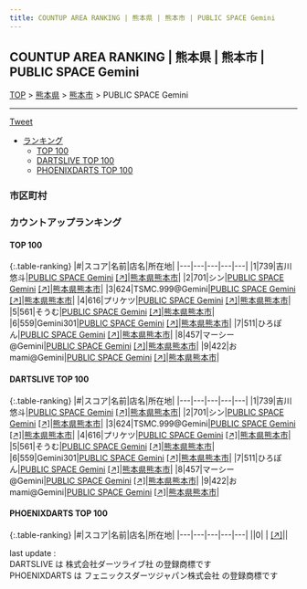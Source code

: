```yaml
---
title: COUNTUP AREA RANKING | 熊本県 | 熊本市 | PUBLIC SPACE Gemini
---
```

## COUNTUP AREA RANKING | 熊本県 | 熊本市 | PUBLIC SPACE Gemini

[TOP](/darts/rank/) > [熊本県](/darts/rank/熊本県/) > [熊本市](/darts/rank/熊本県/熊本市/) > PUBLIC SPACE Gemini

___

<a href="https://twitter.com/share?ref_src=twsrc%5Etfw" data-text="COUNTUP AREA RANKING | 熊本県熊本市PUBLIC SPACE Gemini" class="twitter-share-button" data-hashtags="DARTSLIVE,PHOENIXDARTS,darts,ダーツ" data-show-count="false">Tweet</a>

* [ランキング](#カウントアップランキング)
    * [TOP 100](#top-100)
    * [DARTSLIVE TOP 100](#dartslive-top-100)
    * [PHOENIXDARTS TOP 100](#phoenixdarts-top-100)

### 市区町村

<ul>

</ul>

### カウントアップランキング

#### TOP 100



{:.table-ranking}
|#|スコア|名前|店名|所在地|
|---|---|---|---|---|
|1|739|<span class="rank-name-dl">吉川 悠斗</span>|<a href="/darts/rank/shops/4cbdc68ab90ece1e58d385ea46352d8f.html">PUBLIC SPACE Gemini</a> <a href="https://search.dartslive.com/jp/shop/4cbdc68ab90ece1e58d385ea46352d8f">[↗]</a>|<a href="/darts/rank/熊本県/熊本市">熊本県熊本市</a>|
|2|701|<span class="rank-name-dl">シン</span>|<a href="/darts/rank/shops/4cbdc68ab90ece1e58d385ea46352d8f.html">PUBLIC SPACE Gemini</a> <a href="https://search.dartslive.com/jp/shop/4cbdc68ab90ece1e58d385ea46352d8f">[↗]</a>|<a href="/darts/rank/熊本県/熊本市">熊本県熊本市</a>|
|3|624|<span class="rank-name-dl">TSMC.999@Gemini</span>|<a href="/darts/rank/shops/4cbdc68ab90ece1e58d385ea46352d8f.html">PUBLIC SPACE Gemini</a> <a href="https://search.dartslive.com/jp/shop/4cbdc68ab90ece1e58d385ea46352d8f">[↗]</a>|<a href="/darts/rank/熊本県/熊本市">熊本県熊本市</a>|
|4|616|<span class="rank-name-dl">プリケツ</span>|<a href="/darts/rank/shops/4cbdc68ab90ece1e58d385ea46352d8f.html">PUBLIC SPACE Gemini</a> <a href="https://search.dartslive.com/jp/shop/4cbdc68ab90ece1e58d385ea46352d8f">[↗]</a>|<a href="/darts/rank/熊本県/熊本市">熊本県熊本市</a>|
|5|561|<span class="rank-name-dl">そうむ</span>|<a href="/darts/rank/shops/4cbdc68ab90ece1e58d385ea46352d8f.html">PUBLIC SPACE Gemini</a> <a href="https://search.dartslive.com/jp/shop/4cbdc68ab90ece1e58d385ea46352d8f">[↗]</a>|<a href="/darts/rank/熊本県/熊本市">熊本県熊本市</a>|
|6|559|<span class="rank-name-dl">Gemini301</span>|<a href="/darts/rank/shops/4cbdc68ab90ece1e58d385ea46352d8f.html">PUBLIC SPACE Gemini</a> <a href="https://search.dartslive.com/jp/shop/4cbdc68ab90ece1e58d385ea46352d8f">[↗]</a>|<a href="/darts/rank/熊本県/熊本市">熊本県熊本市</a>|
|7|511|<span class="rank-name-dl">ひろぽん</span>|<a href="/darts/rank/shops/4cbdc68ab90ece1e58d385ea46352d8f.html">PUBLIC SPACE Gemini</a> <a href="https://search.dartslive.com/jp/shop/4cbdc68ab90ece1e58d385ea46352d8f">[↗]</a>|<a href="/darts/rank/熊本県/熊本市">熊本県熊本市</a>|
|8|457|<span class="rank-name-dl">マーシー@Gemini</span>|<a href="/darts/rank/shops/4cbdc68ab90ece1e58d385ea46352d8f.html">PUBLIC SPACE Gemini</a> <a href="https://search.dartslive.com/jp/shop/4cbdc68ab90ece1e58d385ea46352d8f">[↗]</a>|<a href="/darts/rank/熊本県/熊本市">熊本県熊本市</a>|
|9|422|<span class="rank-name-dl">おmami@Gemini</span>|<a href="/darts/rank/shops/4cbdc68ab90ece1e58d385ea46352d8f.html">PUBLIC SPACE Gemini</a> <a href="https://search.dartslive.com/jp/shop/4cbdc68ab90ece1e58d385ea46352d8f">[↗]</a>|<a href="/darts/rank/熊本県/熊本市">熊本県熊本市</a>|


#### DARTSLIVE TOP 100



{:.table-ranking}
|#|スコア|名前|店名|所在地|
|---|---|---|---|---|
|1|739|<span class="rank-name-dl">吉川 悠斗</span>|<a href="/darts/rank/shops/4cbdc68ab90ece1e58d385ea46352d8f.html">PUBLIC SPACE Gemini</a> <a href="https://search.dartslive.com/jp/shop/4cbdc68ab90ece1e58d385ea46352d8f">[↗]</a>|<a href="/darts/rank/熊本県/熊本市">熊本県熊本市</a>|
|2|701|<span class="rank-name-dl">シン</span>|<a href="/darts/rank/shops/4cbdc68ab90ece1e58d385ea46352d8f.html">PUBLIC SPACE Gemini</a> <a href="https://search.dartslive.com/jp/shop/4cbdc68ab90ece1e58d385ea46352d8f">[↗]</a>|<a href="/darts/rank/熊本県/熊本市">熊本県熊本市</a>|
|3|624|<span class="rank-name-dl">TSMC.999@Gemini</span>|<a href="/darts/rank/shops/4cbdc68ab90ece1e58d385ea46352d8f.html">PUBLIC SPACE Gemini</a> <a href="https://search.dartslive.com/jp/shop/4cbdc68ab90ece1e58d385ea46352d8f">[↗]</a>|<a href="/darts/rank/熊本県/熊本市">熊本県熊本市</a>|
|4|616|<span class="rank-name-dl">プリケツ</span>|<a href="/darts/rank/shops/4cbdc68ab90ece1e58d385ea46352d8f.html">PUBLIC SPACE Gemini</a> <a href="https://search.dartslive.com/jp/shop/4cbdc68ab90ece1e58d385ea46352d8f">[↗]</a>|<a href="/darts/rank/熊本県/熊本市">熊本県熊本市</a>|
|5|561|<span class="rank-name-dl">そうむ</span>|<a href="/darts/rank/shops/4cbdc68ab90ece1e58d385ea46352d8f.html">PUBLIC SPACE Gemini</a> <a href="https://search.dartslive.com/jp/shop/4cbdc68ab90ece1e58d385ea46352d8f">[↗]</a>|<a href="/darts/rank/熊本県/熊本市">熊本県熊本市</a>|
|6|559|<span class="rank-name-dl">Gemini301</span>|<a href="/darts/rank/shops/4cbdc68ab90ece1e58d385ea46352d8f.html">PUBLIC SPACE Gemini</a> <a href="https://search.dartslive.com/jp/shop/4cbdc68ab90ece1e58d385ea46352d8f">[↗]</a>|<a href="/darts/rank/熊本県/熊本市">熊本県熊本市</a>|
|7|511|<span class="rank-name-dl">ひろぽん</span>|<a href="/darts/rank/shops/4cbdc68ab90ece1e58d385ea46352d8f.html">PUBLIC SPACE Gemini</a> <a href="https://search.dartslive.com/jp/shop/4cbdc68ab90ece1e58d385ea46352d8f">[↗]</a>|<a href="/darts/rank/熊本県/熊本市">熊本県熊本市</a>|
|8|457|<span class="rank-name-dl">マーシー@Gemini</span>|<a href="/darts/rank/shops/4cbdc68ab90ece1e58d385ea46352d8f.html">PUBLIC SPACE Gemini</a> <a href="https://search.dartslive.com/jp/shop/4cbdc68ab90ece1e58d385ea46352d8f">[↗]</a>|<a href="/darts/rank/熊本県/熊本市">熊本県熊本市</a>|
|9|422|<span class="rank-name-dl">おmami@Gemini</span>|<a href="/darts/rank/shops/4cbdc68ab90ece1e58d385ea46352d8f.html">PUBLIC SPACE Gemini</a> <a href="https://search.dartslive.com/jp/shop/4cbdc68ab90ece1e58d385ea46352d8f">[↗]</a>|<a href="/darts/rank/熊本県/熊本市">熊本県熊本市</a>|


#### PHOENIXDARTS TOP 100



{:.table-ranking}
|#|スコア|名前|店名|所在地|
|---|---|---|---|---|
||0|<span class="rank-name-dl"> </span>|<a href="/darts/rank/shops/.html"></a> <a href="">[↗]</a>|<a href="/darts/rank//"></a>|


<div class="footer border-top border-gray-light mt-5 pt-3 text-right text-gray">
    last update : <span style="font-weight: italic" id="foot_last_modified"></span><br />
    DARTSLIVE は 株式会社ダーツライブ社 の登録商標です<br />
    PHOENIXDARTS は フェニックスダーツジャパン株式会社 の登録商標です<br />
</div>

<script src="https://cdnjs.cloudflare.com/ajax/libs/jquery.tablesorter/2.31.3/js/jquery.tablesorter.min.js" integrity="sha512-qzgd5cYSZcosqpzpn7zF2ZId8f/8CHmFKZ8j7mU4OUXTNRd5g+ZHBPsgKEwoqxCtdQvExE5LprwwPAgoicguNg==" crossorigin="anonymous" referrerpolicy="no-referrer"></script>
<link rel="stylesheet" href="https://cdnjs.cloudflare.com/ajax/libs/jquery.tablesorter/2.31.3/css/theme.default.min.css" integrity="sha512-wghhOJkjQX0Lh3NSWvNKeZ0ZpNn+SPVXX1Qyc9OCaogADktxrBiBdKGDoqVUOyhStvMBmJQ8ZdMHiR3wuEq8+w==" crossorigin="anonymous" referrerpolicy="no-referrer" />
<script>
$(function() {
    $(".table-ranking").tablesorter({sortList:[[0, 0]]});
    $("#foot_last_modified").text(formatDate(new Date(document.lastModified), 'yyyy-MM-dd HH:mm:ss'));
});
</script>

<script async src="https://platform.twitter.com/widgets.js" charset="utf-8"></script>